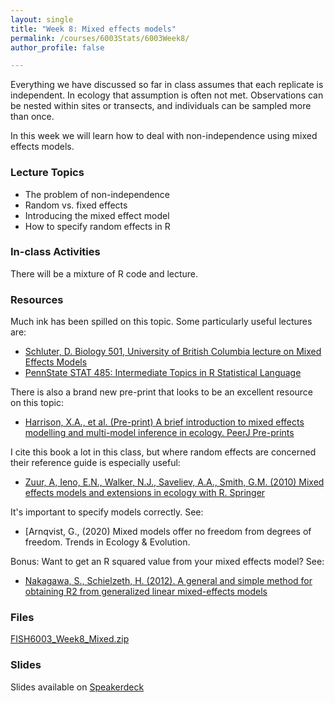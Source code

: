```yaml
---
layout: single
title: "Week 8: Mixed effects models"
permalink: /courses/6003Stats/6003Week8/
author_profile: false

---
```


Everything we have discussed so far in class assumes that each replicate is independent. In ecology that assumption is often not met. Observations can be nested within sites or transects, and individuals can be sampled more than once.

In this week we will learn how to deal with non-independence using mixed effects models.

### Lecture Topics

* The problem of non-independence
* Random vs. fixed effects
* Introducing the mixed effect model
* How to specify random effects in R
		
### In-class Activities

There will be a mixture of R code and lecture.

### Resources
 
Much ink has been spilled on this topic. Some particularly useful lectures are: 

- [Schluter, D. Biology 501, University of British Columbia lecture on Mixed Effects Models](https://www.zoology.ubc.ca/~bio501/lecturepdf/05.Models%20with%20random%20effects.pdf)
- [PennState STAT 485: Intermediate Topics in R Statistical Language](https://onlinecourses.science.psu.edu/stat485/node/68)

There is also a brand new pre-print that looks to be an excellent resource on this topic:

- [Harrison, X.A., et al. (Pre-print) A brief introduction to mixed effects modelling and multi-model inference in ecology. PeerJ Pre-prints](https://peerj.com/preprints/3113.pdf)

I cite this book a lot in this class, but where random effects are concerned their reference guide is especially useful:

- [Zuur, A, Ieno, E.N., Walker, N.J., Saveliev, A.A., Smith, G.M. (2010) Mixed effects models and extensions in ecology with R. Springer](http://www.highstat.com/index.php/mixed-effects-models-and-extensions-in-ecology-with-r)

It's important to specify models correctly. See:

- [Arnqvist, G., (2020) Mixed models offer no freedom from degrees of freedom. Trends in Ecology & Evolution. 

Bonus: Want to get an R squared value from your mixed effects model? See:

- [Nakagawa, S., Schielzeth, H. (2012). A general and simple method for obtaining R2 from generalized linear mixed-effects models](http://www.highstat.com/index.php/mixed-effects-models-and-extensions-in-ecology-with-r)

### Files

[FISH6003_Week8_Mixed.zip](/assets/images/6003/FISH6003_Week8_Mixed.zip)

### Slides


Slides available on [Speakerdeck](https://speakerdeck.com/mi_fish_sci/fish-6003-week-8-mixed-effects-models)


